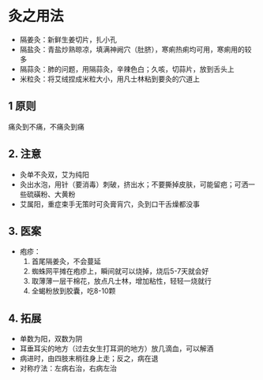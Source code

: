 # 灸之用法
- 隔姜灸：新鲜生姜切片，扎小孔
- 隔盐灸：青盐炒熟晾凉，填满神阙穴（肚脐），寒痢热痢均可用，寒痢用的较多
- 隔蒜灸：肺的问题，用隔蒜灸，辛辣色白；久咳，切蒜片，放到舌头上
- 米粒灸：将艾绒捏成米粒大小，用凡士林粘到要灸的穴道上

## 1 原则
痛灸到不痛，不痛灸到痛

## 2. 注意
- 灸单不灸双，艾为纯阳
- 灸出水泡，用针（要消毒）刺破，挤出水；不要撕掉皮肤，可能留疤；可洒一些硫磺粉、大黄粉
- 艾属阳，重症束手无策时可灸膏肓穴，灸到口干舌燥都没事

## 3. 医案
- 疱疹：
    1) 首尾隔姜灸，不会蔓延
    2) 蜘蛛网平摊在疱疹上，瞬间就可以烧掉，烧后5-7天就会好
    3) 取薄薄一层干棉花，放点凡士林，增加粘性，轻轻一烧就行
    4) 全蝎粉放到胶囊，吃8-10颗

## 4. 拓展
- 单数为阳，双数为阴
- 耳垂耳尖的地方（过去女生打耳洞的地方）放几滴血，可以解酒
- 病进时，由四肢末梢往身上走；反之，病在退
- 对称疗法：左病右治，右病左治